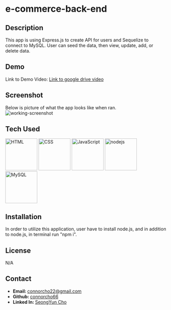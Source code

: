 # e-commerce-back-end

## Description

This app is using Express.js to create API for users and Sequelize to connect to MySQL. User can seed the data, then view, update, add, or delete data.

## Demo
Link to Demo Video: <a href="https://drive.google.com/file/d/1l8AiE0MFUFp32_JQhGQ5ScuCpUNpIVGa/view?usp=share_link"> Link to google drive video</a>

## Screenshot
Below is picture of what the app looks like when ran.<br>
![working-screenshot](./asset/Untitled_%20Jan%2021%2C%202023%204_07%20PM.gif)

## Tech Used

<img src="https://cdn.pixabay.com/photo/2017/08/05/11/16/logo-2582748_1280.png" alt="HTML" style="width:100px;"/>
<img src="https://cdn.pixabay.com/photo/2017/08/05/11/16/logo-2582747_1280.png" alt="CSS" style="width:100px;"/>
<img src="https://www.citypng.com/public/uploads/preview/js-javascript-round-logo-icon-png-11662226392lsrrajcm0y.png" alt="JavaScript" style= "width:100px;"/>
<img src="https://images.g2crowd.com/uploads/product/image/large_detail/large_detail_f0b606abb6d19089febc9faeeba5bc05/nodejs-development-services.png" alt="nodejs" style="width:100px"/>
<img src="https://styles.redditmedia.com/t5_2qm6k/styles/communityIcon_dhjr6guc03x51.png" alt="MySQL" style="width:100px">


## Installation
In order to utilize this application, user have to install node.js,
and in addition to node.js, in terminal run "npm i".

## License

N/A

## Contact

<ul>
    <li><b>Email: </b> <a href="connorcho22@gmail.com">connorcho22@gmail.com</a></li>
    <li><b>Github: </b> <a href="https://github.com/connorcho66">connorcho66</a></li>
    <li><b>Linked In: </b> <a href="www.linkedin.com/in/seongyun-cho-89a8a61a0">SeongYun Cho</a></li>
</ul>